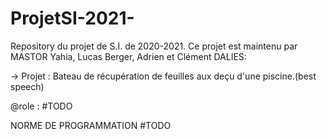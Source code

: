 # ProjetSI-2021-
Repository du projet de S.I. de 2020-2021.
Ce projet est maintenu par MASTOR Yahia, Lucas Berger, Adrien et Clément DALIES:

-> Projet : Bateau de récupération de feuilles aux deçu d'une piscine.(best speech)

@role :
#TODO

NORME DE PROGRAMMATION #TODO
